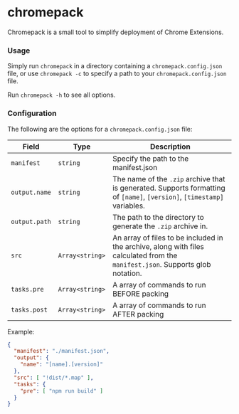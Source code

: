 # chromepack

Chromepack is a small tool to simplify deployment of Chrome Extensions.

### Usage

Simply run `chromepack` in a directory containing a `chromepack.config.json` file, or use `chromepack -c` to specify a path to your `chromepack.config.json` file.

Run `chromepack -h` to see all options.

### Configuration

The following are the options for a `chromepack.config.json` file:

| Field | Type | Description |
|-------|------|-------------|
| `manifest` | `string` | Specify the path to the manifest.json |
| `output.name` | `string` | The name of the `.zip` archive that is generated. Supports formatting of `[name]`, `[version]`, `[timestamp]` variables. |
| `output.path` | `string` | The path to the directory to generate the `.zip` archive in. |
| `src` | `Array<string>` | An array of files to be included in the archive, along with files calculated from the `manifest.json`. Supports glob notation. |
| `tasks.pre` | `Array<string>` | A array of commands to run BEFORE packing |
| `tasks.post` | `Array<string>` | A array of commands to run AFTER packing |

Example:

```json
{
  "manifest": "./manifest.json",
  "output": {
    "name": "[name].[version]"
  },
  "src": [ "!dist/*.map" ],
  "tasks": {
    "pre": [ "npm run build" ]
  }
}
```